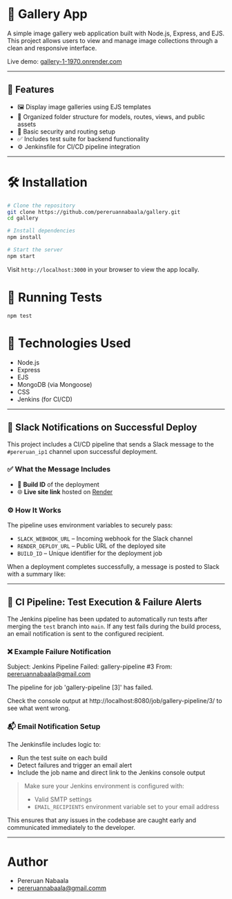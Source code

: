 # 📸 Gallery App

A simple image gallery web application built with Node.js, Express, and EJS. This project allows users to view and manage image collections through a clean and responsive interface.

Live demo: [gallery-1-1970.onrender.com](https://gallery-1-1970.onrender.com)

---

## 🚀 Features

- 🖼️ Display image galleries using EJS templates
- 📁 Organized folder structure for models, routes, views, and public assets
- 🔐 Basic security and routing setup
- ✅ Includes test suite for backend functionality
- ⚙️ Jenkinsfile for CI/CD pipeline integration

---

# 🛠️ Installation

```bash
# Clone the repository
git clone https://github.com/pereruannabaala/gallery.git
cd gallery

# Install dependencies
npm install

# Start the server
npm start
```
Visit ``http://localhost:3000`` in your browser to view the app locally.

# 🧪 Running Tests
```
npm test
```

# 🧰 Technologies Used

- Node.js
- Express
- EJS
- MongoDB (via Mongoose)
- CSS
- Jenkins (for CI/CD)

---

## 📣 Slack Notifications on Successful Deploy

This project includes a CI/CD pipeline that sends a Slack message to the `#pereruan_ip1` channel upon successful deployment.

### ✅ What the Message Includes

- 🔢 **Build ID** of the deployment
- 🌐 **Live site link** hosted on [Render](https://render.com)

### ⚙️ How It Works

The pipeline uses environment variables to securely pass:

- `SLACK_WEBHOOK_URL` – Incoming webhook for the Slack channel
- `RENDER_DEPLOY_URL` – Public URL of the deployed site
- `BUILD_ID` – Unique identifier for the deployment job

When a deployment completes successfully, a message is posted to Slack with a summary like:

---

## 🧪 CI Pipeline: Test Execution & Failure Alerts

The Jenkins pipeline has been updated to automatically run tests after merging the `test` branch into `main`. If any test fails during the build process, an email notification is sent to the configured recipient.

### ❌ Example Failure Notification

Subject: Jenkins Pipeline Failed: gallery-pipeline #3 
From: pereruannabaala@gmail.com

The pipeline for job 'gallery-pipeline [3]' has failed.

Check the console output at http://localhost:8080/job/gallery-pipeline/3/ to see what went wrong.


### 📬 Email Notification Setup

The Jenkinsfile includes logic to:

- Run the test suite on each build
- Detect failures and trigger an email alert
- Include the job name and direct link to the Jenkins console output

> Make sure your Jenkins environment is configured with:
> - Valid SMTP settings
> - `EMAIL_RECIPIENTS` environment variable set to your email address

This ensures that any issues in the codebase are caught early and communicated immediately to the developer.

---

# Author
- Pereruan Nabaala
- pereruannabaala@gmail.comm